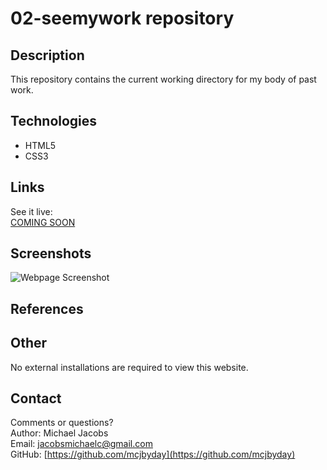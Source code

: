 # 02-seemywork repository

## Description
<p>This repository contains the current working directory for my body of past work.

## Technologies
- HTML5
- CSS3

## Links
See it live:<br> [COMING SOON](https://mcjbyday.github.io/02-seemywork/)

    
## Screenshots
![Webpage Screenshot](/assets/screenshots/)

## References
   

## Other
<p>No external installations are required to view this website. 

## Contact
Comments or questions? <br>
Author: Michael Jacobs <br>
Email: jacobsmichaelc@gmail.com <br>
GitHub: [https://github.com/mcjbyday](https://github.com/mcjbyday) <br>